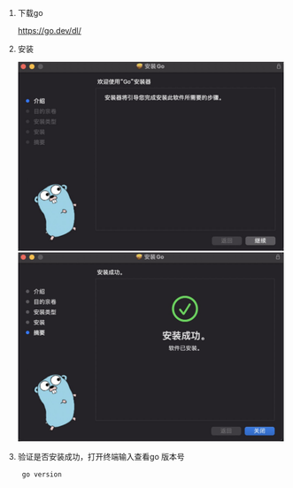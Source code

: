 1. 下载go

    https://go.dev/dl/

2. 安装

    ![image](../assets/1.jpg)
    ![image](../assets/2.jpg)

3. 验证是否安装成功，打开终端输入查看go 版本号

        go version
